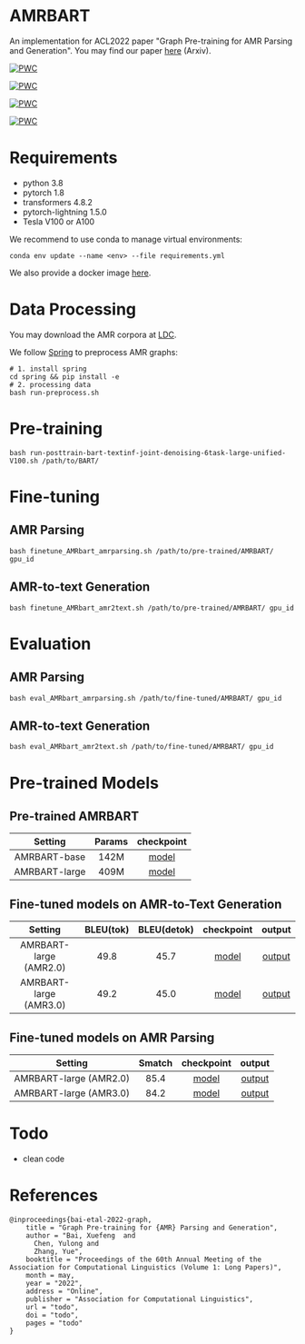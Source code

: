 # AMRBART
An implementation for ACL2022 paper "Graph Pre-training for AMR Parsing and Generation". You may find our paper [here](https://arxiv.org/pdf/2203.07836.pdf) (Arxiv).

[![PWC](https://img.shields.io/endpoint.svg?url=https://paperswithcode.com/badge/graph-pre-training-for-amr-parsing-and-1/amr-to-text-generation-on-ldc2017t10)](https://paperswithcode.com/sota/amr-to-text-generation-on-ldc2017t10?p=graph-pre-training-for-amr-parsing-and-1)

[![PWC](https://img.shields.io/endpoint.svg?url=https://paperswithcode.com/badge/graph-pre-training-for-amr-parsing-and-1/amr-to-text-generation-on-ldc2020t02)](https://paperswithcode.com/sota/amr-to-text-generation-on-ldc2020t02?p=graph-pre-training-for-amr-parsing-and-1)

[![PWC](https://img.shields.io/endpoint.svg?url=https://paperswithcode.com/badge/graph-pre-training-for-amr-parsing-and-1/amr-parsing-on-ldc2017t10)](https://paperswithcode.com/sota/amr-parsing-on-ldc2017t10?p=graph-pre-training-for-amr-parsing-and-1)

[![PWC](https://img.shields.io/endpoint.svg?url=https://paperswithcode.com/badge/graph-pre-training-for-amr-parsing-and-1/amr-parsing-on-ldc2020t02)](https://paperswithcode.com/sota/amr-parsing-on-ldc2020t02?p=graph-pre-training-for-amr-parsing-and-1)

# Requirements
+ python 3.8
+ pytorch 1.8
+ transformers 4.8.2
+ pytorch-lightning 1.5.0
+ Tesla V100 or A100

We recommend to use conda to manage virtual environments:
```
conda env update --name <env> --file requirements.yml
```
We also provide a docker image [here](https://hub.docker.com/layers/muyeby/docker-pytorch/cuda11.1py38torch1.8AMRPLM/images/sha256-c8c86f32d5e23787b0b3fbe70014ffeba693b3a5fad50fa31cf3bb664ee3def7?context=explore).

# Data Processing

<!-- Since AMR corpus require LDC license, we upload some examples for format reference. If you have the license, feel free to contact us for getting the preprocessed data. -->
You may download the AMR corpora at [LDC](https://www.ldc.upenn.edu).

We follow [Spring](https://github.com/SapienzaNLP/spring) to preprocess AMR graphs:
```
# 1. install spring 
cd spring && pip install -e 
# 2. processing data
bash run-preprocess.sh
```


# Pre-training
```
bash run-posttrain-bart-textinf-joint-denoising-6task-large-unified-V100.sh /path/to/BART/
```

# Fine-tuning

## AMR Parsing
```
bash finetune_AMRbart_amrparsing.sh /path/to/pre-trained/AMRBART/ gpu_id
```

## AMR-to-text Generation
```
bash finetune_AMRbart_amr2text.sh /path/to/pre-trained/AMRBART/ gpu_id
```


# Evaluation
## AMR Parsing
```
bash eval_AMRbart_amrparsing.sh /path/to/fine-tuned/AMRBART/ gpu_id
```

## AMR-to-text Generation
```
bash eval_AMRbart_amr2text.sh /path/to/fine-tuned/AMRBART/ gpu_id
```


# Pre-trained Models

## Pre-trained AMRBART


|Setting| Params | checkpoint |
|  :----:  | :----:  |:---:|
| AMRBART-base  | 142M | [model](https://1drv.ms/u/s!ArC7JSpdBblgpBZaL8-lr8wThJH7?e=7nW3Gm) |
| AMRBART-large | 409M | [model](https://1drv.ms/u/s!ArC7JSpdBblgpC2Fnu0JFCLYHC8f?e=jA1wte) |


## Fine-tuned models on AMR-to-Text Generation

|Setting|  BLEU(tok)  | BLEU(detok) | checkpoint | output | 
|  :----:  | :----:  |:---:|  :----:  | :----:  |
| AMRBART-large (AMR2.0)  | 49.8 | 45.7 | [model](https://1drv.ms/u/s!ArC7JSpdBblgpHmdWyLl0h33iHGH?e=c3eGc3) | [output](todo) |
| AMRBART-large (AMR3.0) | 49.2 | 45.0 | [model](https://1drv.ms/u/s!ArC7JSpdBblgpSfZv9epNcNzelij?e=0Pkj8V) | [output](todo) |

## Fine-tuned models on AMR Parsing

|Setting|  Smatch | checkpoint | output | 
|  :----:  | :----:  |:---:|  :----:  |
| AMRBART-large (AMR2.0)  | 85.4 | [model](https://1drv.ms/u/s!ArC7JSpdBblgpmeACrXnm6pS9SSN?e=hOQ5Xz) | [output](todo) |
| AMRBART-large (AMR3.0)  | 84.2 | [model](https://1drv.ms/u/s!ArC7JSpdBblgpw4c1qK3YEjVPr9P?e=DWfWf8) | [output](todo) |


# Todo
+ clean code


# References
```
@inproceedings{bai-etal-2022-graph,
    title = "Graph Pre-training for {AMR} Parsing and Generation",
    author = "Bai, Xuefeng  and
      Chen, Yulong and
      Zhang, Yue",
    booktitle = "Proceedings of the 60th Annual Meeting of the Association for Computational Linguistics (Volume 1: Long Papers)",
    month = may,
    year = "2022",
    address = "Online",
    publisher = "Association for Computational Linguistics",
    url = "todo",
    doi = "todo",
    pages = "todo"
}
```
